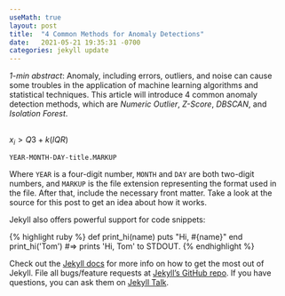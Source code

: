 ```yaml
---
useMath: true
layout: post
title:  "4 Common Methods for Anomaly Detections"
date:   2021-05-21 19:35:31 -0700
categories: jekyll update
---
```

*1-min abstract*: 
Anomaly, including errors, outliers, and noise can cause some troubles in the application of machine learning algorithms and statistical techniques. This article will introduce 4 common anomaly detection methods, which are *Numeric Outlier*, *Z-Score*, *DBSCAN*, and *Isolation Forest*.
 
## 

$x_i > Q3 + k(IQR)$


`YEAR-MONTH-DAY-title.MARKUP`

Where `YEAR` is a four-digit number, `MONTH` and `DAY` are both two-digit numbers, and `MARKUP` is the file extension representing the format used in the file. After that, include the necessary front matter. Take a look at the source for this post to get an idea about how it works.

Jekyll also offers powerful support for code snippets:

{% highlight ruby %}
def print_hi(name)
  puts "Hi, #{name}"
end
print_hi('Tom')
#=> prints 'Hi, Tom' to STDOUT.
{% endhighlight %}

Check out the [Jekyll docs][jekyll-docs] for more info on how to get the most out of Jekyll. File all bugs/feature requests at [Jekyll’s GitHub repo][jekyll-gh]. If you have questions, you can ask them on [Jekyll Talk][jekyll-talk].

[jekyll-docs]: https://jekyllrb.com/docs/home
[jekyll-gh]:   https://github.com/jekyll/jekyll
[jekyll-talk]: https://talk.jekyllrb.com/

